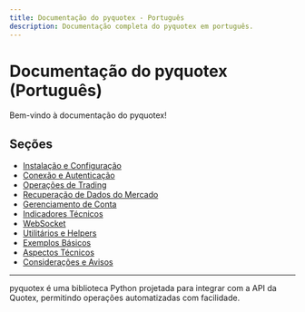```yaml
---
title: Documentação do pyquotex - Português
description: Documentação completa do pyquotex em português.
---
```


# Documentação do pyquotex (Português)

Bem-vindo à documentação do pyquotex!

## Seções

- [Instalação e Configuração](1.%20Instalação%20e%20Configuração)
- [Conexão e Autenticação](2.%20Conexão%20e%20Autenticação)
- [Operações de Trading](3.%20Operações%20de%20Trading)
- [Recuperação de Dados do Mercado](4.%20Obtenção%20de%20Dados%20do%20Mercado)
- [Gerenciamento de Conta](5.%20Gestão%20de%20Conta)
- [Indicadores Técnicos](6.%20Indicadores%20Técnicos)
- [WebSocket](7.%20WebSocket)
- [Utilitários e Helpers](8.%20Utilitários%20e%20Helpers)
- [Exemplos Básicos](9.%20Exemplos%20Básicos)
- [Aspectos Técnicos](10.%20Aspectos%20Técnicos)
- [Considerações e Avisos](11.%20Considerações%20e%20Advertências)

---

pyquotex é uma biblioteca Python projetada para integrar com a API da Quotex, permitindo operações automatizadas com facilidade.

